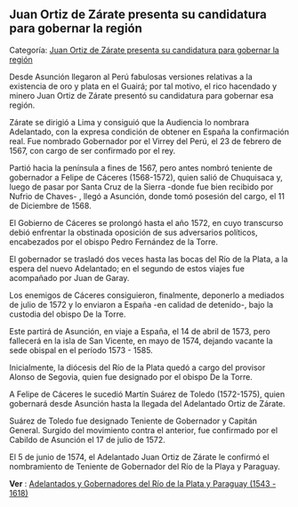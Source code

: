 ## Juan Ortiz de Zárate presenta su candidatura para gobernar la región

Categoría: [Juan Ortiz de Zárate presenta su candidatura para gobernar la región](http://descubrircorrientes.com.ar/2012/index.php/3202-historia-desde-el-origen-hasta-1814/tierra-argentina-1492-1588/periodo-de-expansion-de-asuncion/juan-ortiz-de-zarate-presenta-su-candidatura-para-gobernar-la-region)

Desde Asunción llegaron al Perú fabulosas versiones relativas a la existencia de oro y plata en el Guairá; por tal motivo, el rico hacendado y minero Juan Ortiz de Zárate presentó su candidatura para gobernar esa región.

Zárate se dirigió a Lima y consiguió que la Audiencia lo nombrara Adelantado, con la expresa condición de obtener en España la confirmación real. Fue nombrado Gobernador por el Virrey del Perú, el 23 de febrero de 1567, con cargo de ser confirmado por el rey.

Partió hacia la península a fines de 1567, pero antes nombró teniente de gobernador a Felipe de Cáceres (1568-1572), quien salió de Chuquisaca y, luego de pasar por Santa Cruz de la Sierra -donde fue bien recibido por Nufrio de Chaves- , llegó a Asunción, donde tomó posesión del cargo, el 11 de Diciembre de 1568.

El Gobierno de Cáceres se prolongó hasta el año 1572, en cuyo transcurso debió enfrentar la obstinada oposición de sus adversarios políticos, encabezados por el obispo Pedro Fernández de la Torre.

El gobernador se trasladó dos veces hasta las bocas del Río de la Plata, a la espera del nuevo Adelantado; en el segundo de estos viajes fue acompañado por Juan de Garay.

Los enemigos de Cáceres consiguieron, finalmente, deponerlo a mediados de julio de 1572 y lo enviaron a España -en calidad de detenido-, bajo la custodia del obispo De la Torre.

Este partirá de Asunción, en viaje a España, el 14 de abril de 1573, pero fallecerá en la isla de San Vicente, en mayo de 1574, dejando vacante la sede obispal en el período 1573 - 1585.

Inicialmente, la diócesis del Río de la Plata quedó a cargo del provisor Alonso de Segovia, quien fue designado por el obispo De la Torre.

A Felipe de Cáceres le sucedió Martín Suárez de Toledo (1572-1575), quien gobernará desde Asunción hasta la llegada del Adelantado Ortiz de Zárate.

Suárez de Toledo fue designado Teniente de Gobernador y Capitán General. Surgido del movimiento contra el anterior, fue confirmado por el Cabildo de Asunción el 17 de julio de 1572.

El 5 de junio de 1574, el Adelantado Juan Ortiz de Zárate le confirmó el nombramiento de Teniente de Gobernador del Río de la Playa y Paraguay.

**Ver** : [Adelantados y Gobernadores del Río de la Plata y Paraguay (1543 - 1618)](http://descubrircorrientes.com.ar/2012/index.php/3202-historia-desde-el-origen-hasta-1814/tierra-argentina-1492-1588/periodo-de-expansion-de-asuncion/index.php?option=com_content&view=article&id=473:adelantados-y-gobernadores-del-rio-de-la-plata-y-paraguay-1534-1618&catid=897:adelantados-y-gobernadores-del-rio-de-la-plata-y-paraguay-1534-1618&Itemid=510)